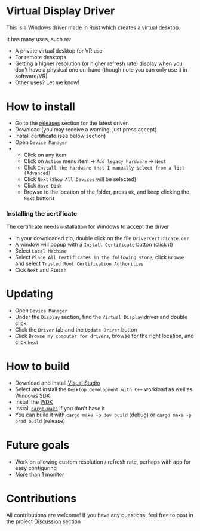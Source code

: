 # Virtual Display Driver

This is a Windows driver made in Rust which creates a virtual desktop.

It has many uses, such as:
- A private virtual desktop for VR use
- For remote desktops
- Getting a higher resolution (or higher refresh rate) display when you don't have a physical one on-hand (though note you can only use it in software/VR)
- Other uses? Let me know!

# How to install
- Go to the [releases](https://github.com/MolotovCherry/virtual-display-rs/releases) section for the latest driver.
- Download (you may receive a warning, just press accept)
- Install certificate (see below section)
- Open `Device Manager`
- - Click on any item
  - Click on `Action` menu item -> `Add legacy hardware` -> `Next`
  - Click `Install the hardware that I manually select from a list (Advanced)`
  - Click `Next` (`Show All Devices` will be selected)
  - Click `Have Disk`
  - Browse to the location of the folder, press `Ok`, and keep clicking the `Next` buttons

### Installing the certificate
The certificate needs installation for Windows to accept the driver
- In your downloaded zip, double click on the file `DriverCertificate.cer`
- A window will popup with a `Install Certificate` button (click it)
- Select `Local Machine`
- Select `Place All Certificates in the following store`, click `Browse` and select `Trusted Root Certification Authorities`
- Cick `Next` and `Finish`

# Updating
- Open `Device Manager`
- Under the `Display` section, find the `Virtual Display` driver and double click
- Click the `Driver` tab and the `Update Driver` button
- Click `Browse my computer for drivers`, browse for the right location, and click `Next`

# How to build
- Download and install [Visual Studio](https://visualstudio.microsoft.com/downloads/)
- Select and install the `Desktop development with C++` workload as well as Windows SDK
- Install the [WDK](https://learn.microsoft.com/en-us/windows-hardware/drivers/download-the-wdk)
- Install [`cargo-make`](https://github.com/sagiegurari/cargo-make) if you don't have it
- You can build it with `cargo make -p dev build` (debug) or `cargo make -p prod build` (release)

# Future goals
- Work on allowing custom resolution / refresh rate, perhaps with app for easy configuring
- More than 1 monitor

# Contributions
All contributions are welcome! If you have any questions, feel free to post in the project [Discussion](https://github.com/MolotovCherry/virtual-display-rs/discussions) section
